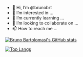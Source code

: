 - 👋 Hi, I’m @brunobrt
- 👀 I’m interested in ...
- 🌱 I’m currently learning ...
- 💞️ I’m looking to collaborate on ...
- 📫 How to reach me ...

[![Bruno Bartolomasi's GitHub stats](https://github-readme-stats.vercel.app/api?username=brunobrt&count_private=true&show_icons=true&theme=dracula)](https://github.com/brunobrt/github-readme-stats)

[![Top Langs](https://github-readme-stats.vercel.app/api/top-langs/?username=brunobrt&count_private=true&show_icons=true&theme=dracula)](https://github.com/brunobrt/github-readme-stats)

<!---
brunobrt/brunobrt is a ✨ special ✨ repository because its `README.md` (this file) appears on your GitHub profile.
You can click the Preview link to take a look at your changes.
--->
